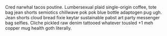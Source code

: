 Cred narwhal tacos poutine. Lumbersexual plaid single-origin coffee, tote bag jean shorts semiotics chillwave pok pok blue bottle adaptogen pug ugh. Jean shorts cloud bread fixie keytar sustainable pabst art party messenger bag selfies. Cliche pickled raw denim tattooed whatever tousled +1 meh copper mug health goth literally.